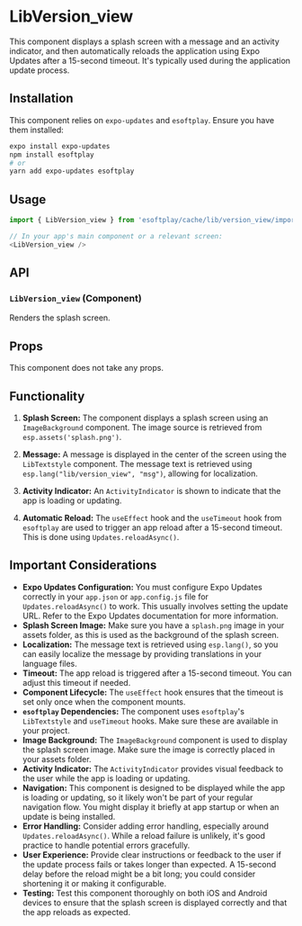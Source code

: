 # LibVersion_view

This component displays a splash screen with a message and an activity indicator, and then automatically reloads the application using Expo Updates after a 15-second timeout.  It's typically used during the application update process.

## Installation

This component relies on `expo-updates` and `esoftplay`. Ensure you have them installed:

```bash
expo install expo-updates
npm install esoftplay
# or
yarn add expo-updates esoftplay
```

## Usage

```javascript
import { LibVersion_view } from 'esoftplay/cache/lib/version_view/import';

// In your app's main component or a relevant screen:
<LibVersion_view />
```

## API

### `LibVersion_view` (Component)

Renders the splash screen.

## Props

This component does not take any props.

## Functionality

1.  **Splash Screen:** The component displays a splash screen using an `ImageBackground` component. The image source is retrieved from `esp.assets('splash.png')`.

2.  **Message:** A message is displayed in the center of the screen using the `LibTextstyle` component. The message text is retrieved using `esp.lang("lib/version_view", "msg")`, allowing for localization.

3.  **Activity Indicator:** An `ActivityIndicator` is shown to indicate that the app is loading or updating.

4.  **Automatic Reload:** The `useEffect` hook and the `useTimeout` hook from `esoftplay` are used to trigger an app reload after a 15-second timeout.  This is done using `Updates.reloadAsync()`.

## Important Considerations

*   **Expo Updates Configuration:** You must configure Expo Updates correctly in your `app.json` or `app.config.js` file for `Updates.reloadAsync()` to work.  This usually involves setting the update URL. Refer to the Expo Updates documentation for more information.
*   **Splash Screen Image:** Make sure you have a `splash.png` image in your assets folder, as this is used as the background of the splash screen.
*   **Localization:** The message text is retrieved using `esp.lang()`, so you can easily localize the message by providing translations in your language files.
*   **Timeout:** The app reload is triggered after a 15-second timeout. You can adjust this timeout if needed.
*   **Component Lifecycle:** The `useEffect` hook ensures that the timeout is set only once when the component mounts.
*   **`esoftplay` Dependencies:**  The component uses `esoftplay`'s `LibTextstyle` and `useTimeout` hooks.  Make sure these are available in your project.
*   **Image Background:** The `ImageBackground` component is used to display the splash screen image.  Make sure the image is correctly placed in your assets folder.
*   **Activity Indicator:** The `ActivityIndicator` provides visual feedback to the user while the app is loading or updating.
* **Navigation:** This component is designed to be displayed while the app is loading or updating, so it likely won't be part of your regular navigation flow. You might display it briefly at app startup or when an update is being installed.
* **Error Handling:**  Consider adding error handling, especially around `Updates.reloadAsync()`.  While a reload failure is unlikely, it's good practice to handle potential errors gracefully.
* **User Experience:**  Provide clear instructions or feedback to the user if the update process fails or takes longer than expected.  A 15-second delay before the reload might be a bit long; you could consider shortening it or making it configurable.
* **Testing:** Test this component thoroughly on both iOS and Android devices to ensure that the splash screen is displayed correctly and that the app reloads as expected.

